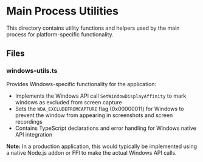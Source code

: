 # Main Process Utilities

This directory contains utility functions and helpers used by the main process for platform-specific functionality.

## Files

### windows-utils.ts

Provides Windows-specific functionality for the application:

- Implements the Windows API call `SetWindowDisplayAffinity` to mark windows as excluded from screen capture
- Sets the `WDA_EXCLUDEFROMCAPTURE` flag (0x00000011) for Windows to prevent the window from appearing in screenshots and screen recordings
- Contains TypeScript declarations and error handling for Windows native API integration

**Note:** In a production application, this would typically be implemented using a native Node.js addon or FFI to make the actual Windows API calls. 